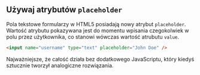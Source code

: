 
## Używaj atrybutów `placeholder`

Pola tekstowe formularzy w HTML5 posiadają nowy atrybut `placeholder`. Wartość atrybutu pokazywana jest do momentu wpisania czegokolwiek w polu przez użytkownika, co stanowi wówczas wartość atrubutu `value`.

```html
<input name="username" type="text" placeholder="John Doe" />
```

Najważniejsze, że całość działa bez dodatkowego JavaScriptu, który kiedyś sztucznie tworzył analogiczne rozwiązania.

